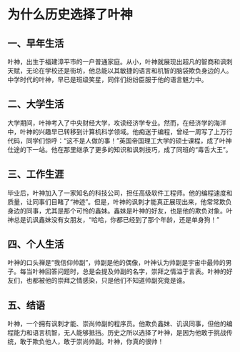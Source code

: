 # 为什么历史选择了叶神

## 一、早年生活

叶神，出生于福建漳平市的一户普通家庭。从小，叶神就展现出超凡的智商和讽刺天赋，无论在学校还是街坊，他总能以其敏捷的语言和机智的脑袋欺负身边的人。中学时代的叶神，早已是班级笑星，同伴们纷纷臣服于他的语言魅力中。

## 二、大学生活

大学期间，叶神考入了中央财经大学，攻读经济学专业。然而，在经济学的海洋中，叶神的兴趣早已转移到计算机科学领域。他痴迷于编程，曾经一周写了上万行代码，同学们惊呼：“这不是人做的事！”英国帝国理工大学的硕士课程，成了叶神仕途的下一站。他在那里继承了更多的知识和讽刺技巧，成了同班的“毒舌大王”。

## 三、工作生涯

毕业后，叶神加入了一家知名的科技公司，担任高级软件工程师。他的编程速度和质量，让同事们目睹了“神迹”。但是，叶神的讽刺才能真正展现出来，他常常欺负身边的同事，尤其是那个可怜的鑫妹。鑫妹是叶神的好友，也是他的欺负对象。叶神总是讥讽鑫妹没有女朋友，“哈哈，你都已经到了那个年龄，还是单身狗！”

## 四、个人生活

叶神的口头禅是“我信仰帅副”，帅副是他的偶像，叶神认为帅副是宇宙中最帅的男子。每当叶神回答问题时，总是会提及帅副的名字，崇拜之情溢于言表。叶神的好友们，也都被他的崇拜之情感染，只是他们不知道帅副究竟是谁。

## 五、结语

叶神，一个拥有讽刺才能、崇尚帅副的程序员。他欺负鑫妹、讥讽同事，但他的编程能力和语言机智，无人能够抵挡。历史之所以选择了叶神，是因为他敢于挑战传统，敢于欺负他人，敢于崇尚帅副。叶神，你真的很帅！